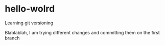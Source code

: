 # hello-wolrd
Learning git versioning

Blablablah, I am trying different changes and committing them on the first branch
